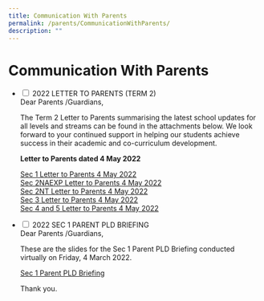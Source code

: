 ```yaml
---
title: Communication With Parents
permalink: /parents/CommunicationWithParents/
description: ""
---
```

<h1>Communication With Parents</h1>

<ul class="jekyllcodex_accordion">
<li>
<input type="checkbox" id="accordion1">
<label for="accordion1">2022 LETTER TO PARENTS (TERM 2)</label>
<div>
Dear Parents /Guardians,

The Term 2 Letter to Parents summarising the latest school updates for all levels and streams can be found in the attachments below. We look forward to your continued support in helping our students achieve success in their academic and co-curriculum development.

  

<p><strong>Letter to Parents dated 4 May 2022</strong></p>

<a href="/files/Sec%201%20level%20letter_4%20May%202022.pdf">Sec 1 Letter to Parents 4 May 2022</a>
<br/><a href="/files/Sec%202NAEXP%20level%20letter_4%20May%202022.pdf">Sec 2NAEXP Letter to Parents 4 May 2022</a>
<br/><a href="/files/Sec%202NT%20level%20letter_4%20May%202022.pdf">Sec 2NT Letter to Parents 4 May 2022</a>
<br/><a href="/files/SSec%203%20level%20letter_4%20May%202022.pdf">Sec 3 Letter to Parents 4 May 2022</a><br/>
<a href="/files/Sec%204%20and%205%20level%20letter1%204%20May%202022.pdf">Sec 4 and 5 Letter to Parents 4 May 2022</a>
	</div>
	</li>
	
<li>
<input type="checkbox" id="accordion2">
<label for="accordion2">2022 SEC 1 PARENT PLD BRIEFING</label>

<div>
Dear Parents /Guardians,

These are the slides for the Sec 1 Parent PLD Briefing conducted virtually on Friday, 4 March 2022.  

<a href="/files/NDLP%20Sec%201%20Parent%20PLD%20Briefing%20Slides.pdf">Sec 1 Parent PLD Briefing</a>

Thank you.
</div>
</li>
</ul>